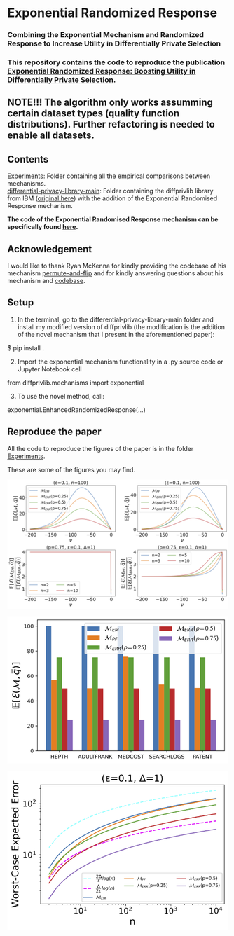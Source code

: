 # Exponential Randomized Response 
### Combining the Exponential Mechanism and Randomized Response to Increase Utility in Differentially Private Selection
### This repository contains the code to reproduce the publication [Exponential Randomized Response: Boosting Utility in Differentially Private Selection](https://arxiv.org/abs/2201.03913).

## NOTE!!! The algorithm only works  assumming certain dataset types (quality function distributions). Further refactoring is needed to enable all datasets.

## Contents

[Experiments](https://github.com/gonzalo-munillag/Exponential_Randomised_Response/tree/main/Experiments): Folder containing all the empirical comparisons between mechanisms.  
[differential-privacy-library-main](https://github.com/gonzalo-munillag/Exponential_Randomised_Response/tree/main/differential-privacy-library-main): Folder containing the diffprivlib library from IBM ([original here](https://github.com/IBM/differential-privacy-library)) with the addition of the Exponential Randomised Response mechanism. 

**The code of the Exponential Randomised Response mechanism can be specifically found [here](https://github.com/gonzalo-munillag/Exponential_Randomised_Response/blob/0155ffea84110c2c02841f070bdb5379381b2cb7/differential-privacy-library-main/diffprivlib/mechanisms/exponential.py#L194).**

## Acknowledgement

I would like to thank Ryan McKenna for kindly providing the codebase of his mechanism [permute-and-flip](https://crossminds.ai/video/permute-and-flip-a-new-mechanism-for-differentially-private-selection-606fe85ff43a7f2f827c0a45/) and for kindly answering questions about his mechanism and [codebase](https://github.com/ryan112358/permute-and-flip).

## Setup

1) In the terminal, go to the differential-privacy-library-main folder and install my modified version of diffprivlib (the modification is the addition of the novel mechanism that I present in the aforementioned paper):

$ pip install .

2) Import the exponential mechanism functionality in a .py source code or Jupyter Notebook cell

from diffprivlib.mechanisms import exponential

3) To use the novel method, call:

 exponential.EnhancedRandomizedResponse(...)
 
## Reproduce the paper

All the code to reproduce the figures of the paper is in the folder [Experiments](https://github.com/gonzalo-munillag/Exponential_Randomised_Response/tree/main/Experiments).

These are some of the figures you may find.

![1](Experiments/Figures/zz_Expected_errors_experiments_varying_c_mid_num_categories_low_eps.png)

![1](Experiments/Figures/zz_median_Expected_error_bar_plot.png)

![1](Experiments/Figures/zz_Bounded_worst_case_expected_error_analysis_low_eps.png)


